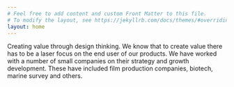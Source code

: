 ```yaml
---
# Feel free to add content and custom Front Matter to this file.
# To modify the layout, see https://jekyllrb.com/docs/themes/#overriding-theme-defaults
layout: home
---
```

Creating value through design thinking. We know that to create value there has to be a laser focus on the end user of our products. We have worked with a number of small companies on their strategy and growth development. These have included film production companies, biotech, marine survey and others.
